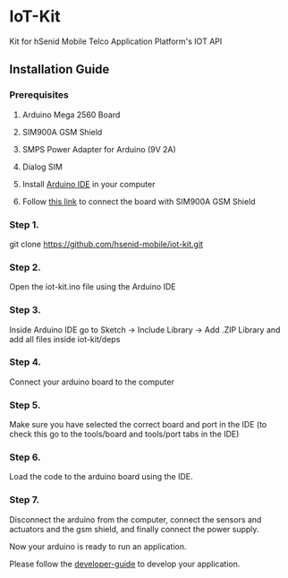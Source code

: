 # IoT-Kit
Kit for hSenid Mobile Telco Application Platform's IOT API

## Installation Guide

### Prerequisites
1. Arduino Mega 2560 Board
2. SIM900A GSM Shield
3. SMPS Power Adapter for Arduino (9V 2A)
4. Dialog SIM

5. Install [Arduino IDE](http://www.arduino.cc/en/main/software) in your computer

6. Follow [this link](https://github.com/hsenid-mobile/iot-kit/wiki/How-to-connect-SIM900A) to connect the board with SIM900A GSM Shield 

### Step 1.
git clone https://github.com/hsenid-mobile/iot-kit.git


### Step 2. 
Open the iot-kit.ino file using the Arduino IDE


### Step 3. 
Inside Arduino IDE
go to Sketch -> Include Library -> Add .ZIP Library and add all files inside iot-kit/deps

### Step 4.
Connect your arduino board to the computer

### Step 5.
Make sure you have selected the correct board and port in the IDE
(to check this go to the tools/board and tools/port tabs in the IDE)

### Step 6.
Load the code to the arduino board using the IDE.

### Step 7.
Disconnect the arduino from the computer, connect the sensors and actuators and the gsm shield, and finally connect the power supply.

Now your arduino is ready to run an application.

Please follow the [developer-guide](https://github.com/hsenid-mobile/iot-kit/blob/master/developer-guide.md) to develop your application.

